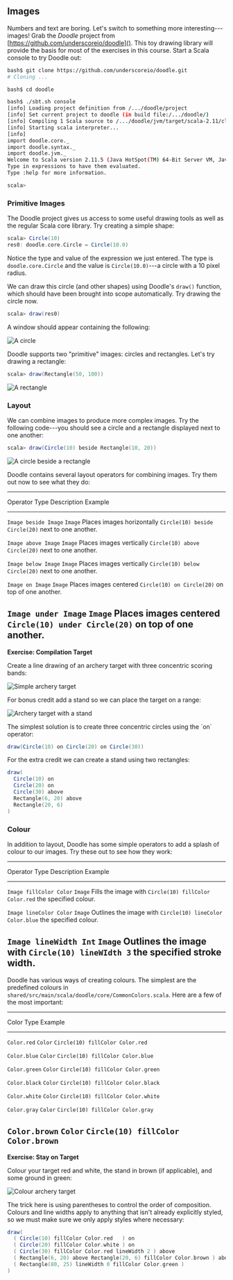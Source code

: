 ## Images

Numbers and text are boring.
Let's switch to something more interesting---images!
Grab the *Doodle* project from [https://github.com/underscoreio/doodle]().
This toy drawing library will provide the basis for
most of the exercises in this course.
Start a Scala console to try Doodle out:

~~~ bash
bash$ git clone https://github.com/underscoreio/doodle.git
# Cloning ...

bash$ cd doodle

bash$ ./sbt.sh console
[info] Loading project definition from /.../doodle/project
[info] Set current project to doodle (in build file:/.../doodle/)
[info] Compiling 1 Scala source to /.../doodle/jvm/target/scala-2.11/classes...
[info] Starting scala interpreter...
[info]
import doodle.core._
import doodle.syntax._
import doodle.jvm._
Welcome to Scala version 2.11.5 (Java HotSpot(TM) 64-Bit Server VM, Java 1.7.0_45).
Type in expressions to have them evaluated.
Type :help for more information.

scala>
~~~

### Primitive Images

The Doodle project gives us access to some useful drawing tools
as well as the regular Scala core library. Try creating a simple shape:

~~~ scala
scala> Circle(10)
res0: doodle.core.Circle = Circle(10.0)
~~~

Notice the type and value of the expression we just entered.
The type is `doodle.core.Circle`
and the value is `Circle(10.0)`---a circle with a 10 pixel radius.

We can draw this circle (and other shapes) using Doodle's `draw()` function,
which should have been brought into scope automatically.
Try drawing the circle now.

~~~ scala
scala> draw(res0)
~~~

A window should appear containing the following:

![A circle](src/pages/expressions/circle.png)

Doodle supports two "primitive" images: circles and rectangles.
Let's try drawing a rectangle:

~~~ scala
scala> draw(Rectangle(50, 100))
~~~

![A rectangle](src/pages/expressions/rectangle.png)

### Layout

We can combine images to produce more complex images.
Try the following code---you should see a circle and a rectangle
displayed next to one another:

~~~ scala
scala> draw(Circle(10) beside Rectangle(10, 20))
~~~

![A circle beside a rectangle](src/pages/expressions/circle-beside-rectangle.png)

Doodle contains several layout operators for combining images.
Try them out now to see what they do:

----------------------------------------------------------------------------------------
Operator              Type    Description                Example
--------------------- ------- -------------------------- -------------------------------
`Image beside Image`  `Image` Places images horizontally `Circle(10) beside Circle(20)`
                              next to one another.

`Image above Image`   `Image` Places images vertically   `Circle(10) above Circle(20)`
                              next to one another.

`Image below Image`   `Image` Places images vertically   `Circle(10) below Circle(20)`
                              next to one another.

`Image on Image`      `Image` Places images centered     `Circle(10) on Circle(20)`
                              on top of one another.

`Image under Image`   `Image` Places images centered     `Circle(10) under Circle(20)`
                              on top of one another.
----------------------------------------------------------------------------------------

**Exercise: Compilation Target**

Create a line drawing of an archery target with three concentric scoring bands:

![Simple archery target](src/pages/expressions/target1.png)

For bonus credit add a stand so we can place the target on a range:

![Archery target with a stand](src/pages/expressions/target2.png)

<div class="solution">
The simplest solution is to create three concentric circles using the `on` operator:

~~~ scala
draw(Circle(10) on Circle(20) on Circle(30))
~~~

For the extra credit we can create a stand using two rectangles:

~~~ scala
draw(
  Circle(10) on
  Circle(20) on
  Circle(30) above
  Rectangle(6, 20) above
  Rectangle(20, 6)
)
~~~
</div>

### Colour

In addition to layout, Doodle has some simple operators
to add a splash of colour to our images.
Try these out to see how they work:

---------------------------------------------------------------------------------------------
Operator                Type    Description                 Example
----------------------- ------- --------------------------- ---------------------------------
`Image fillColor Color` `Image` Fills the image with        `Circle(10) fillColor Color.red`
                                the specified colour.

`Image lineColor Color` `Image` Outlines the image with     `Circle(10) lineColor Color.blue`
                                the specified colour.

`Image lineWidth Int`   `Image` Outlines the image with     `Circle(10) lineWIdth 3`
                                the specified stroke width.
---------------------------------------------------------------------------------------------

Doodle has various ways of creating colours.
The simplest are the predefined colours in
`shared/src/main/scala/doodle/core/CommonColors.scala`.
Here are a few of the most important:

------------------------------------------------------------------
Color                   Type    Example
----------------------- ------- ----------------------------------
`Color.red`             `Color` `Circle(10) fillColor Color.red`

`Color.blue`            `Color` `Circle(10) fillColor Color.blue`

`Color.green`           `Color` `Circle(10) fillColor Color.green`

`Color.black`           `Color` `Circle(10) fillColor Color.black`

`Color.white`           `Color` `Circle(10) fillColor Color.white`

`Color.gray`            `Color` `Circle(10) fillColor Color.gray`

`Color.brown`           `Color` `Circle(10) fillColor Color.brown`
------------------------------------------------------------------

**Exercise: Stay on Target**

Colour your target red and white, the stand in brown (if applicable),
and some ground in green:

![Colour archery target](src/pages/expressions/target3.png)

<div class="solution">
The trick here is using parentheses to control the order of composition.
Colours and line widths apply to anything that isn't already explicitly styled,
so we must make sure we only apply styles where necessary:

~~~ scala
draw(
  ( Circle(10) fillColor Color.red   ) on
  ( Circle(20) fillColor Color.white ) on
  ( Circle(30) fillColor Color.red lineWidth 2 ) above
  ( Rectangle(6, 20) above Rectangle(20, 6) fillColor Color.brown ) above
  ( Rectangle(80, 25) lineWidth 0 fillColor Color.green )
)
~~~
</div>
